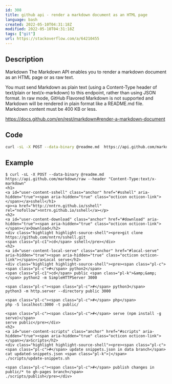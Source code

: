 ```yaml
---
id: 308
title: github api - render a markdown document as an HTML page 
language: bash
created: 2022-05-10T04:31:18Z
modified: 2022-05-10T04:31:18Z
tags: ["git"]
url: https://stackoverflow.com/a/64210455
---
```


## Description

Markdown
The Markdown API enables you to render a markdown document as an HTML page or as raw text.

You must send Markdown as plain text (using a Content-Type header of text/plain or text/x-markdown) to this endpoint, rather than using JSON format. In raw mode, GitHub Flavored Markdown is not supported and Markdown will be rendered in plain format like a README.md file. Markdown content must be 400 KB or less.

https://docs.github.com/en/rest/markdown#render-a-markdown-document

## Code

```bash
curl -sL -X POST --data-binary @readme.md  https://api.github.com/markdown/raw --header "Content-Type:text/x-markdown"
```

## Example

```
$ curl -sL -X POST --data-binary @readme.md  https://api.github.com/markdown/raw --header "Content-Type:text/x-markdown" 
<h1>
<a id="user-content-sshell" class="anchor" href="#sshell" aria-hidden="true"><span aria-hidden="true" class="octicon octicon-link"></span></a>sshell</h1>
<p><a href="http://nntrn.github.io/sshell" rel="nofollow">nntrn.github.io/sshell</a></p>
<h2>
<a id="user-content-download" class="anchor" href="#download" aria-hidden="true"><span aria-hidden="true" class="octicon octicon-link"></span></a>Download</h2>
<div class="highlight highlight-source-shell"><pre>git clone https://github.com/nntrn/sshell.git
<span class="pl-c1">cd</span> sshell</pre></div>
<h2>
<a id="user-content-local-serve" class="anchor" href="#local-serve" aria-hidden="true"><span aria-hidden="true" class="octicon octicon-link"></span></a>Local serve</h2>
<div class="highlight highlight-source-shell"><pre><span class="pl-c"><span class="pl-c">#</span> python2</span>
<span class="pl-c1">cd</span> public <span class="pl-k">&amp;&amp;</span> python2 -m SimpleHTTPServer 3000

<span class="pl-c"><span class="pl-c">#</span> python3</span>
python3 -m http.server --directory public 3000

<span class="pl-c"><span class="pl-c">#</span> php</span>
php -S localhost:3000 -t public/

<span class="pl-c"><span class="pl-c">#</span> serve (npm install -g serve)</span>
serve public</pre></div>
<h2>
<a id="user-content-scripts" class="anchor" href="#scripts" aria-hidden="true"><span aria-hidden="true" class="octicon octicon-link"></span></a>Scripts</h2>
<div class="highlight highlight-source-shell"><pre><span class="pl-c"><span class="pl-c">#</span> update snippets.json in data branch</span>
cat updated-snippets.json <span class="pl-k">|</span> ./scripts/update-snippets.sh

<span class="pl-c"><span class="pl-c">#</span> publish changes in public/* to gh-pages branch</span>
./scripts/publish</pre></div>
```

<!-- end -->

